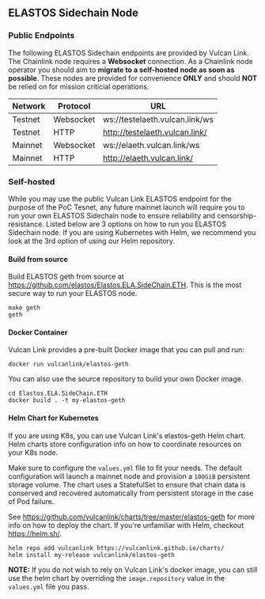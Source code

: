## ELASTOS Sidechain Node
### Public Endpoints
The following ELASTOS Sidechain endpoints are provided by Vulcan Link. The Chainlink node requires a <b>Websocket</b> connection.
As a Chainlink node operator you should aim to <b>migrate to a self-hosted node as soon as possible</b>. These nodes are provided for convenience <b>ONLY</b> and should <b>NOT</b> be relied on for mission criticial operations.

|                   Network                   |                                                                                Protocol                                                                                |                            URL                            |
|-----------------------------------------------|---------------------------------------------------------------------------------------------------------------------------------------------------------------------------|---------------------------------------------------------------|
Testnet | Websocket | ws://testelaeth.vulcan.link/ws
Testnet | HTTP | http://testelaeth.vulcan.link/
Mainnet | Websocket | ws://elaeth.vulcan.link/ws
Mainnet | HTTP | http://elaeth.vulcan.link/

### Self-hosted
While you may use the public Vulcan Link ELASTOS endpoint for the purpose of the PoC Tesnet, any future mainnet launch will require you to run your own ELASTOS Sidechain node to ensure reliability and censorship-resistance.
Listed below are 3 options on how to run you ELASTOS Sidechain node. If you are using Kubernetes with Helm, we recommend you look at the 3rd option of using our Helm repository.
#### Build from source
Build ELASTOS geth from source at https://github.com/elastos/Elastos.ELA.SideChain.ETH.
This is the most secure way to run your ELASTOS node.
```
make geth
geth
```
#### Docker Container
Vulcan Link provides a pre-built Docker image that you can pull and run:
```
docker run vulcanlink/elastos-geth
```
You can also use the source repository to build your own Docker image.
```
cd Elastos.ELA.SideChain.ETH
docker build . -t my-elastos-geth
```
#### Helm Chart for Kubernetes
If you are using K8s, you can use Vulcan Link's elastos-geth Helm chart. Helm charts store configuration info on how to coordinate resources on your K8s node.

Make sure to configure the `values.yml` file to fit your needs. The default configuration will launch a mainnet node and provision a `100GiB` persistent storage volume. The chart uses a StatefulSet to ensure that chain data is conserved and recovered automatically from persistent storage in the case of Pod failure.

See https://github.com/vulcanlink/charts/tree/master/elastos-geth for more info on how to deploy the chart.
If you're unfamiliar with Helm, checkout https://helm.sh/.
```
helm repo add vulcanlink https://vulcanlink.github.io/charts/
helm install my-release vulcanlink/elastos-geth
```

<b>NOTE:</b> If you do not wish to rely on Vulcan Link's docker image, you can still use the helm chart by overriding the `image.repository` value in the `values.yml` file you pass.
